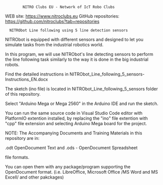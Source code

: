 
			NITRO Clubs EU - Network of IcT Robo Clubs
 
 WEB site: https://www.nitroclubs.eu 
 GitHub repositories: https://github.com/nitroclubs?tab=repositories 
	
	
      NITRObot Line following using 5 line detection sensors

 NITRObot is equipped with different sensors and designed to let you simulate tasks from the industrial robotics world. 
 
 In this program, we will use NITRObot's line detecting sensors to perform the line following task 
 similarly to the way it is done in the big industrial robots.
 
 Find the detailed instructions in NITRObot_Line_following_5_sensors-Instructions_EN.docx

The sketch (ino file) is located in  NITRObot_Line_following_5_sensors folder of this repository.

Select "Arduino Mega or Mega 2560" in the Arduino IDE and run the sketch.
 
You can run the same source code in Visual Studio Code editor with PlatformIO extention installed,
by replacing the "ino" file extention with "cpp" file extension and selecting Arduino Mega board for the project.

NOTE: The Accompanying Documents and Training Materials in this repository are in:

.odt OpenDocument Text and .ods - OpenDocument Spreadsheet

file formats.

You can open them with any package/program supporting the OpenDocument format. (i.e. LibreOffice, Microsoft Office /MS Word and MS Excell/ and other pakckages)